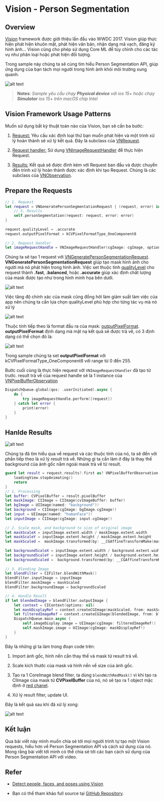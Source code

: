 # Vision - Person Segmentation

## Overview

[Vision](https://developer.apple.com/documentation/vision) framework được giới thiệu lần đầu vào WWDC 2017. Vision giúp thực hiện phát hiện khuôn mặt, phát hiện văn bản, nhận dạng mã vạch, đăng ký hình ảnh... Vision cũng cho phép sử dụng Core ML để tùy chỉnh cho các tác vụ như phân loại hoặc phát hiện đối tượng.

Trong sample này chúng ta sẽ cùng tìm hiểu Person Segmentation API, giúp ứng dụng của bạn tách mọi người trong hình ảnh khỏi môi trường xung quanh.

![alt text](./assets/overview.png)

> **Notes**:
*Sample yêu cầu chạy **Physical device** với ios 15+ hoặc chạy **Simulator** ios 15+ trên macOS chip Intel*

## Vision Framework Usage Patterns

Muốn sử dụng bất kỳ thuật toán nào của Vision, bạn sẽ cần ba bước:

1. [Request:](#request) Yêu cầu xác định loại thứ bạn muốn phát hiện và một trình xử lý hoàn thành sẽ xử lý kết quả. Đây là subclass của [VNRequest](https://developer.apple.com/documentation/vision/vnrequest).

2. [Request handler:](#request-handler) Sử dụng [VNImageRequestHandler](https://developer.apple.com/documentation/vision/vnimagerequesthandler) để thực hiện Request.

3. [Results:](#results) Kết quả sẽ được đính kèm với Request ban đầu và được chuyển đến trình xử lý hoàn thành được xác định khi tạo Request. Chúng là các subclass của [VNObservation](https://developer.apple.com/documentation/vision/vnobservation).

## Prepare the Requests

```swift
// 1. Request
let request = VNGeneratePersonSegmentationRequest { (request, error) in
    // 3. Results
    self.personSegmentation(request: request, error: error)
}
        
request.qualityLevel = .accurate
request.outputPixelFormat = kCVPixelFormatType_OneComponent8
        
// 2. Request Handler
let imageRequestHandle = VNImageRequestHandler(cgImage: cgImage, options: [:])
```

Chúng ta sẽ tạo 1 request với [VNGeneratePersonSegmentationRequest](https://developer.apple.com/documentation/vision/vndetectfacerectanglesrequest). **VNGeneratePersonSegmentationRequest** giúp tạo mask hình ảnh cho người mà nó phát hiện trong hình ảnh. Việc set thuộc tính [qualityLevel](https://developer.apple.com/documentation/vision/vngeneratepersonsegmentationrequest/3750989-qualitylevel) cho request thành **.fast**, **.balanced**, hoặc **.accurate** giúp xác định chất lượng của mask được tạo như trong hình minh họa bên dưới.

![alt text](./assets/qualityLevel.png)

Việc tăng độ chính xác của mask cũng đồng hời làm giảm suất làm việc của app nên chúng ta cần lựa chọn qualityLevel phù hợp cho từng tác vụ mà nó xử lý

![alt text](./assets/performance.png)

Thuộc tính tiếp theo là format đầu ra của mask: [outputPixelFormat](https://developer.apple.com/documentation/vision/vngenerateopticalflowrequest/3548304-outputpixelformat?language=objc). **outputPixelFormat** định dạng mà mặt nạ kết quả sẽ được trả về, có 3 định dạng có thể chọn đó là:

![alt text](./assets/outputPixelFormat.png)

Trong sample chúng ta set **outputPixelFormat** với kCVPixelFormatType_OneComponent8 với range từ 0 đến 255.

Bước cuối cùng là thực hiện request với `VNImageRequestHandler` đã tạo từ trước. result trả về của request handle sẽ là 1 instance của [VNPixelBufferObservation](https://developer.apple.com/documentation/vision/vnpixelbufferobservation)

```swift
DispatchQueue.global(qos: .userInitiated).async {
    do {
        try imageRequestHandle.perform([request])
    } catch let error {
        print(error)
    }
}
```

## Hanlde Results

![alt text](./assets/blend.png)

Chúng ta đã tìm hiểu qua về request và các thuộc tính của nó, ta sẽ đến với phần tiếp theo là xử lý result trả về. Những gì ta cần làm ở đây là thay thế background của ảnh gốc nằm ngoài mask trả về từ result.

```swift
guard let result = request.results?.first as? VNPixelBufferObservation else {
    loadingView.stopAnimating()
    return
}
// 1. Processing
let buffer: CVPixelBuffer = result.pixelBuffer
let maskImage: CIImage = CIImage(cvImageBuffer: buffer)
let bgImage = UIImage(named: "background")!
let background = CIImage(cgImage: bgImage.cgImage!)
let input = UIImage(named: "humanFace")!
let inputImage = CIImage(cgImage: input.cgImage!)
        
// 2. Scale mask, and background to size of original image
let maskScaleX = inputImage.extent.width / maskImage.extent.width
let maskScaleY = inputImage.extent.height / maskImage.extent.height
let maskScaled =  maskImage.transformed(by: __CGAffineTransformMake(maskScaleX, 0, 0, maskScaleY, 0, 0))
        
let backgroundScaleX = inputImage.extent.width / background.extent.width
let backgroundScaleY = inputImage.extent.height / background.extent.height
let backgroundScaled =  background.transformed(by: __CGAffineTransformMake(backgroundScaleX, 0, 0, backgroundScaleY, 0, 0))
        
// 3. Blending Image
let blendFilter = CIFilter.blendWithMask()
blendFilter.inputImage = inputImage
blendFilter.maskImage = maskScaled
blendFilter.backgroundImage = backgroundScaled

// 4. Handle Result
if let blendedImage = blendFilter.outputImage {
    let context = CIContext(options: nil)
    let maskDisplayRef = context.createCGImage(maskScaled, from: maskScaled.extent)
    let filteredImageRef = context.createCGImage(blendedImage, from: blendedImage.extent)
    DispatchQueue.main.async {
        self.imageDisplay.image = UIImage(cgImage: filteredImageRef!)
        self.maskImage.image = UIImage(cgImage: maskDisplayRef!)
    }
}
```

Đây là những gì ta làm trong đoạn code trên:

1. Import ảnh gốc, hình nền cần thay thế và mask từ result trả về.

2. Scale kích thước của mask và hình nền về size của ảnh gốc.

3. Tạo ra 1 CoreImage blend filter, ta dùng `blendWithRedMask()` vì khi tạo ra CIImage của mask từ **CVPixelBuffer** của nó, nó sẽ tạo ra 1 object mặc định ở [red chanel](https://en.wikipedia.org/wiki/Channel_(digital_image)).

4. Xử lý result filter, update UI.

Đây là kết quả sau khi đã xử lý xong:

![alt text](./assets/finalResult.png)

## Kết luận

Qua bài viết này mình muốn chia sẻ tới mọi người trình tự tạo một Vision requests, hiểu hơn về Person Segmentation API và cách sử dụng của nó. Mong rằng bài viết tới mình có thể chia sẻ tới các bạn cách sử dụng của Person Segmentation API với video.

## Refer

* [Detect people, faces, and poses using Vision](https://developer.apple.com/videos/play/wwdc2021/10040/)

* Bạn có thể tham khảo full source tại [GitHub Repository](https://github.com/LamND14-01/VisionPersonSegmentation).
